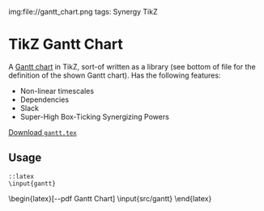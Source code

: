 img:file://gantt_chart.png
tags: Synergy
      TikZ

TikZ Gantt Chart
================

A [Gantt chart](http://en.wikipedia.org/wiki/Gantt_chart) in TikZ, sort-of
written as a library (see bottom of file for the definition of the shown Gantt
chart). Has the following features:

* Non-linear timescales
* Dependencies
* Slack
* Super-High Box-Ticking Synergizing Powers

[Download `gantt.tex`](file://src/gantt.tex)

Usage
-----

	::latex
	\input{gantt}

\begin{latex}[--pdf Gantt Chart]
	\input{src/gantt}
\end{latex}
